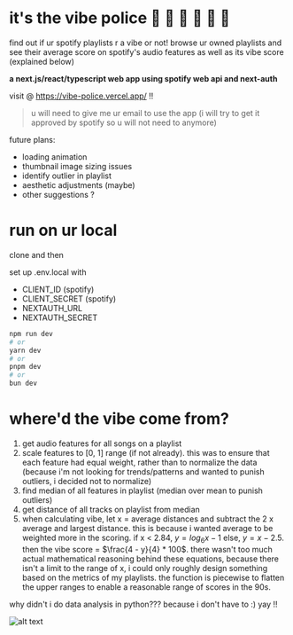 # it's the vibe police 🚓 🚨 🚓 🚨 🚓 🚨

find out if ur spotify playlists r a vibe or not! browse ur owned playlists and see their average score on spotify's audio features as well as its vibe score (explained below)

**a next.js/react/typescript web app using spotify web api and next-auth**

visit @ <https://vibe-police.vercel.app/> !!

> u will need to give me ur email to use the app (i will try to get it approved by spotify so u will not need to anymore)

future plans:

- loading animation
- thumbnail image sizing issues
- identify outlier in playlist
- aesthetic adjustments (maybe)
- other suggestions ?

# run on ur local

clone and then

set up .env.local with

- CLIENT_ID (spotify)
- CLIENT_SECRET (spotify)
- NEXTAUTH_URL
- NEXTAUTH_SECRET

```bash
npm run dev
# or
yarn dev
# or
pnpm dev
# or
bun dev
```

# where'd the vibe come from?

1. get audio features for all songs on a playlist
2. scale features to [0, 1] range (if not already). this was to ensure that each feature had equal weight, rather than to normalize the data (because i'm not looking for trends/patterns and wanted to punish outliers, i decided not to normalize)
3. find median of all features in playlist (median over mean to punish outliers)
4. get distance of all tracks on playlist from median
5. when calculating vibe, let x = average distances and subtract the 2 x average and largest distance. this is because i wanted average to be weighted more in the scoring. if x < 2.84, $y = log_6{x - 1}$ else, $y = x - 2.5$. then the vibe score = $\frac{4 - y}{4} * 100$. there wasn't too much actual mathematical reasoning behind these equations, because there isn't a limit to the range of x, i could only roughly design something based on the metrics of my playlists. the function is piecewise to flatten the upper ranges to enable a reasonable range of scores in the 90s.

why didn't i do data analysis in python??? because i don't have to :) yay !!

![alt text](https://i.pinimg.com/736x/f6/b2/82/f6b28286372e14c849236dc0ff8438ce.jpg)
